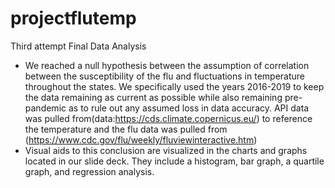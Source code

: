 # projectflutemp
Third attempt
Final Data Analysis
* We reached a null hypothesis between the assumption of correlation between the susceptibility of the flu and fluctuations in temperature throughout the states. We specifically used the years 2016-2019 to keep the data remaining as current as possible while also remaining pre-pandemic as to rule out any assumed loss in data accuracy. API data was pulled from(data:https://cds.climate.copernicus.eu/) to reference the temperature and the flu data was pulled from (https://www.cdc.gov/flu/weekly/fluviewinteractive.htm)
* Visual aids to this conclusion are visualized in the charts and graphs located in our slide deck. They include a histogram, bar graph, a quartile graph, and regression analysis.
